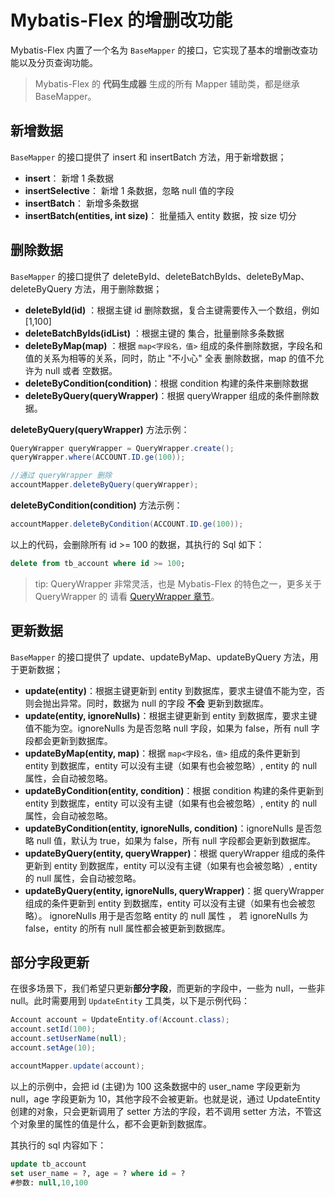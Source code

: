 # Mybatis-Flex 的增删改功能

Mybatis-Flex 内置了一个名为 `BaseMapper` 的接口，它实现了基本的增删改查功能以及分页查询功能。

> Mybatis-Flex 的 **代码生成器** 生成的所有 Mapper 辅助类，都是继承 BaseMapper。

## 新增数据

`BaseMapper` 的接口提供了 insert 和 insertBatch 方法，用于新增数据；

- **insert**： 新增 1 条数据
- **insertSelective**： 新增 1 条数据，忽略 null 值的字段
- **insertBatch**： 新增多条数据
- **insertBatch(entities, int size)**： 批量插入 entity 数据，按 size 切分


## 删除数据

`BaseMapper` 的接口提供了 deleteById、deleteBatchByIds、deleteByMap、deleteByQuery 方法，用于删除数据；

- **deleteById(id)** ：根据主键 id 删除数据，复合主键需要传入一个数组，例如 [1,100]
- **deleteBatchByIds(idList)** ：根据主键的 集合，批量删除多条数据
- **deleteByMap(map)** ：根据 `map<字段名，值>` 组成的条件删除数据，字段名和值的关系为相等的关系，同时，防止 "不小心" 全表 
删除数据，map 的值不允许为 null 或者 空数据。
- **deleteByCondition(condition)**：根据 condition 构建的条件来删除数据
- **deleteByQuery(queryWrapper)**：根据 queryWrapper 组成的条件删除数据。


**deleteByQuery(queryWrapper)** 方法示例：

```java
QueryWrapper queryWrapper = QueryWrapper.create();
queryWrapper.where(ACCOUNT.ID.ge(100));

//通过 queryWrapper 删除
accountMapper.deleteByQuery(queryWrapper);
```

**deleteByCondition(condition)** 方法示例：

```java
accountMapper.deleteByCondition(ACCOUNT.ID.ge(100));
```


以上的代码，会删除所有 id >= 100 的数据，其执行的 Sql 如下：

```sql
delete from tb_account where id >= 100;
```

>tip: QueryWrapper 非常灵活，也是 Mybatis-Flex 的特色之一，更多关于 QueryWrapper 的
> 请看 [QueryWrapper 章节](./querywrapper)。

## 更新数据

`BaseMapper` 的接口提供了 update、updateByMap、updateByQuery 方法，用于更新数据；

- **update(entity)**：根据主键更新到 entity 到数据库，要求主键值不能为空，否则会抛出异常。同时，数据为 null 的字段 **不会** 更新到数据库。 
- **update(entity, ignoreNulls)**：根据主键更新到 entity 到数据库，要求主键值不能为空。ignoreNulls 为是否忽略 null 字段，如果为 false，所有 null 字段都会更新到数据库。
- **updateByMap(entity, map)**：根据 `map<字段名，值>` 组成的条件更新到 entity 到数据库，entity 可以没有主键（如果有也会被忽略）, entity 的 null 属性，会自动被忽略。
- **updateByCondition(entity, condition)**：根据 condition 构建的条件更新到 entity 到数据库，entity 可以没有主键（如果有也会被忽略）, entity 的 null 属性，会自动被忽略。
- **updateByCondition(entity, ignoreNulls, condition)**：ignoreNulls 是否忽略 null 值，默认为 true，如果为 false，所有 null 字段都会更新到数据库。
- **updateByQuery(entity, queryWrapper)**：根据 queryWrapper 组成的条件更新到 entity 到数据库，entity 可以没有主键（如果有也会被忽略）, entity 的 null 属性，会自动被忽略。
- **updateByQuery(entity, ignoreNulls, queryWrapper)**：据 queryWrapper 组成的条件更新到 entity 到数据库，entity 可以没有主键（如果有也会被忽略）。 ignoreNulls 用于是否忽略 entity 的 null 属性
， 若 ignoreNulls 为 false，entity 的所有 null 属性都会被更新到数据库。


## 部分字段更新

在很多场景下，我们希望只更新**部分字段**，而更新的字段中，一些为 null，一些非 null。此时需要用到 `UpdateEntity` 工具类，以下是示例代码：

```java
Account account = UpdateEntity.of(Account.class);
account.setId(100);
account.setUserName(null);
account.setAge(10);

accountMapper.update(account);
```

以上的示例中，会把 id (主键)为 100 这条数据中的 user_name 字段更新为 null，age 字段更新为 10，其他字段不会被更新。也就是说，通过 UpdateEntity 创建的对象，只会更新调用了 setter 方法的字段，若不调用 setter 方法，不管这个对象里的属性的值是什么，都不会更新到数据库。

其执行的 sql 内容如下：

```sql
update tb_account
set user_name = ?, age = ? where id = ? 
#参数: null,10,100
```
